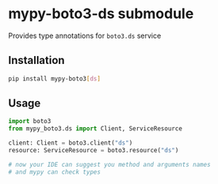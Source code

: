 # mypy-boto3-ds submodule

Provides type annotations for `boto3.ds` service

## Installation

```bash
pip install mypy-boto3[ds]
```

## Usage

```python
import boto3
from mypy_boto3.ds import Client, ServiceResource

client: Client = boto3.client("ds")
resource: ServiceResource = boto3.resource("ds")

# now your IDE can suggest you method and arguments names
# and mypy can check types
```

